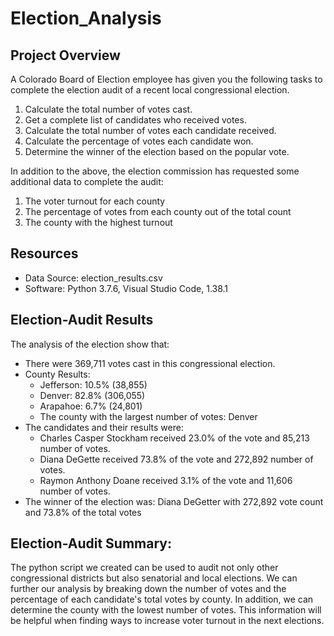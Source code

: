 # Election_Analysis

## Project Overview
A Colorado Board of Election employee has given you the following tasks to complete the election audit of a recent local congressional election.

1. Calculate the total number of votes cast.
2. Get a complete list of candidates who received votes.
3. Calculate the total number of votes each candidate received.
4. Calculate the percentage of votes each candidate won.
5. Determine the winner of the election based on the popular vote.

In addition to the above, the election commission has requested some additional data to complete the audit:
1. The voter turnout for each county
2. The percentage of votes from each county out of the total count
3. The county with the highest turnout

## Resources
- Data Source: election_results.csv
- Software: Python 3.7.6, Visual Studio Code, 1.38.1

## Election-Audit Results 
The analysis of the election show that:
- There were 369,711 votes cast in this congressional election.
- County Results:
    - Jefferson: 10.5% (38,855)
    - Denver: 82.8% (306,055)
    - Arapahoe: 6.7% (24,801)
  - The county with the largest number of votes: Denver
- The candidates and their results were:
    - Charles Casper Stockham received 23.0% of the vote and 85,213 number of votes.
    - Diana DeGette received 73.8% of the vote and 272,892 number of votes.
    - Raymon Anthony Doane received 3.1% of the vote and 11,606 number of votes.
- The winner of the election was: Diana DeGetter with 272,892 vote count and 73.8% of the total votes

## Election-Audit Summary:
The python script we created can be used to audit not only other congressional districts but also senatorial and local elections. We can further our analysis by breaking down the number of votes and the percentage of each candidate's total votes by county. In addition, we can determine the county with the lowest number of votes. This information will be helpful when finding ways to increase voter turnout in the next elections. 
